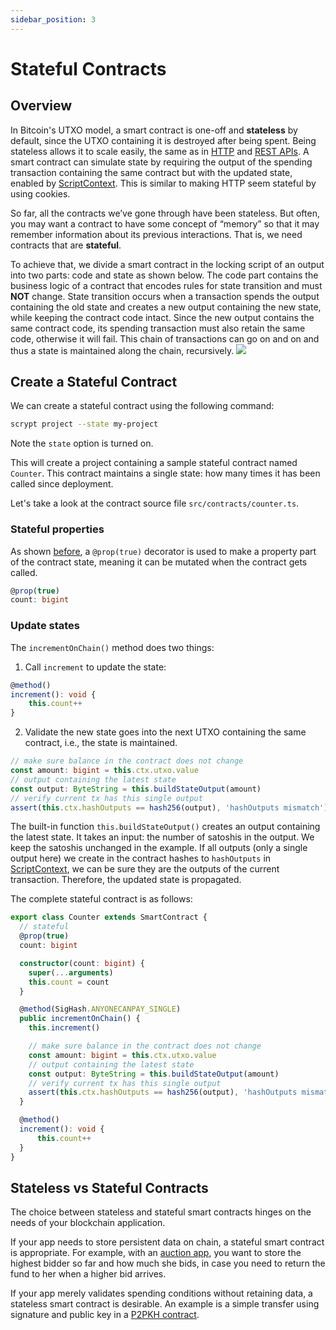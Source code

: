 ```yaml
---
sidebar_position: 3
---
```


# Stateful Contracts

## Overview
In Bitcoin's UTXO model, a smart contract is one-off and **stateless** by default, since the UTXO containing it is destroyed after being spent. Being stateless allows it to scale easily, the same as in [HTTP](https://stackoverflow.com/questions/5836881/stateless-protocol-and-stateful-protocol) and [REST APIs](https://www.geeksforgeeks.org/restful-statelessness/).
A smart contract can simulate state by requiring 
the output of the spending transaction containing the same contract but with the updated state, enabled by [ScriptContext](scriptcontext.md).
This is similar to making HTTP seem stateful by using cookies.

So far, all the contracts we’ve gone through have been stateless. But often, you may want a contract to have some concept of “memory” so that it may remember information about its previous interactions. That is, we need contracts that are **stateful**.

To achieve that, we divide a smart contract in the locking script of an output into two parts: code and state as shown below. The code part contains the business logic of a contract that encodes rules for state transition and must **NOT** change. State transition occurs when a transaction spends the output containing the old state and creates a new output containing the new state, while keeping the contract code intact.
Since the new output contains the same contract code, its spending transaction must also retain the same code, otherwise it will fail. This chain of transactions can go on and on and thus a state is maintained along the chain, recursively.
![](../../static/img/state.jpg)

## Create a Stateful Contract

We can create a stateful contract using the following command:

```sh
scrypt project --state my-project
```

Note the `state` option is turned on.

This will create a project containing a sample stateful contract named `Counter`. This contract maintains a single state: how many times it has been called since deployment.

Let's take a look at the contract source file `src/contracts/counter.ts`.

### Stateful properties
As shown [before](how-to-write-a-contract.md#properties), a `@prop(true)` decorator is used to make a property part of the contract state, meaning it can be mutated when the contract gets called.

```ts
@prop(true)
count: bigint
```

### Update states

The `incrementOnChain()` method does two things:

1. Call `increment` to update the state:

```ts
@method()
increment(): void {
    this.count++
}
```

2. Validate the new state goes into the next UTXO containing the same contract, i.e., the state is maintained.

```ts
// make sure balance in the contract does not change
const amount: bigint = this.ctx.utxo.value
// output containing the latest state
const output: ByteString = this.buildStateOutput(amount)
// verify current tx has this single output
assert(this.ctx.hashOutputs == hash256(output), 'hashOutputs mismatch')
```

The built-in function `this.buildStateOutput()` creates an output containing the latest state. It takes an input: the number of satoshis in the output. We keep the satoshis unchanged in the example. If all outputs (only a single output here) we create in the contract hashes to `hashOutputs` in [ScriptContext](scriptcontext.md), we can be sure they are the outputs of the current transaction. Therefore, the updated state is propagated.


The complete stateful contract is as follows:

```ts
export class Counter extends SmartContract {
  // stateful
  @prop(true)
  count: bigint

  constructor(count: bigint) {
    super(...arguments)
    this.count = count
  }

  @method(SigHash.ANYONECANPAY_SINGLE)
  public incrementOnChain() {
    this.increment()

    // make sure balance in the contract does not change
    const amount: bigint = this.ctx.utxo.value
    // output containing the latest state
    const output: ByteString = this.buildStateOutput(amount)
    // verify current tx has this single output
    assert(this.ctx.hashOutputs == hash256(output), 'hashOutputs mismatch')
  }

  @method()
  increment(): void {
      this.count++
  }
}
```

## Stateless vs Stateful Contracts

The choice between stateless and stateful smart contracts hinges on the needs of your blockchain application.

If your app needs to store persistent data on chain, a stateful smart contract is appropriate. For example, with an [auction app](../tutorials/auction.md), you want to store the highest bidder so far and how much she bids, in case you need to return the fund to her when a higher bid arrives.

If your app merely validates spending conditions without retaining data, a stateless smart contract is desirable. An example is a simple transfer using signature and public key in a [P2PKH contract](../how-to-deploy-and-call-a-contract/how-to-deploy-and-call-a-contract.md#method-with-signatures).
